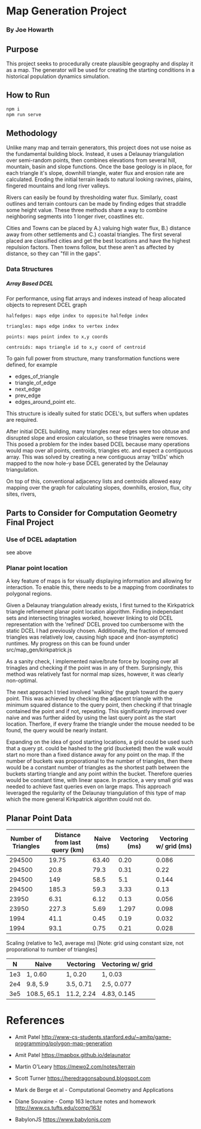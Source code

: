 # Map Generation Project
### By Joe Howarth

## Purpose
This project seeks to procedurally create plausible geography
and display it as a map.
The generator will be used for creating the starting
conditions in a historical population dynamics simulation.

## How to Run

```bash
npm i
npm run serve
```

## Methodology
Unlike many map and terrain generators, this project does
not use noise as the fundamental building block.
Instead, it uses a Delaunay triangulation over
semi-random points, then combines elevations from several
hill, mountain, basin and slope functions. Once the base
geology is in place, for each triangle it's slope, downhill triangle,
water flux and erosion rate are calculated. Eroding the initial
terrain leads to natural looking ravines, plains, fingered mountains
and long river valleys.

Rivers can easily be found by thresholding water flux. Similarly, coast
outlines and terrain contours can be made by finding edges that straddle
some height value. These three methods share a way to combine neighboring
segments into 1 longer river, coastlines etc.

Cities and Towns can be placed by A.) valuing high water flux,
B.) distance away from other settlements and C.) coastal triangles.
The first several placed are classified cities and  get the best
locations and have the highest repulsion factors. Then towns follow,
but these aren't as affected by distance, so they can
"fill in the gaps".


### Data Structures

##### Array Based DCEL

For performance, using flat arrays and indexes instead of heap
allocated objects to represent DCEL graph

    halfedges: maps edge index to opposite halfedge index

    triangles: maps edge index to vertex index

    points: maps point index to x,y coords

    centroids: maps triangle id to x,y coord of centroid

To gain full power from structure, many transformation functions
were defined, for example

- edges_of_triangle
- triangle_of_edge
- next_edge
- prev_edge
- edges_around_point    etc.

This structure is ideally suited for static DCEL's, but suffers when
updates are required.

After initial DCEL building, many triangles near edges were too
obtuse and disrupted slope and erosion calculation, so these trinagles
were removes. This posed a problem for the index based DCEL because
many operations would map over all points, centroids, triangles etc.
and expect a contiguous array. This was solved by creating a new
contiguous array 'triIDs' which mapped to the now hole-y base DCEL
generated by the Delaunay triangulation.

On top of this, conventional adjacency lists and centroids allowed
easy mapping over the graph for calculating slopes,
downhills, erosion, flux, city sites, rivers,

## Parts to Consider for Computation Geometry Final Project

### Use of DCEL adaptation

see above

### Planar point location

A key feature of maps is for visually displaying information and
allowing for interaction. To enable this, there needs to be a mapping
from coordinates to polygonal regions.

Given a Delaunay triangulation already exists, I first turned to the
Kirkpatrick triangle refinement planar point location algorithm.
Finding independant sets and intersecting trinagles worked, however
linking to old DCEL representation with the 'refined' DCEL proved too
cumbersome with the static DCEL I had previously chosen. Additionally,
the fraction of removed triangles was relatively low, causing high space and
(non-asymptotic) runtimes. My progress on this can be found under src/map_gen/kirkpatrick.js

As a sanity check, I implemented naive/brute force by looping over all trinagles
and checking if the point was in any of them. Surprisingly, this method was relatively
fast for normal map sizes, however, it was clearly non-optimal.

The next approach I tried involved 'walking' the graph toward the query point.
This was achieved by checking the adjacent triangle with the minimum squared
distance to the query point, then checking if that trinagle contained the point and if not,
repeating. This significantly improved over naive and was further aided by using the last query point as the start location. Therfore, if every frame the triangle under the mouse
needed to be found, the query would be nearly instant.

Expanding on the idea of good starting locations, a grid could be used such that a query
pt. could be hashed to the grid (bucketed) then the walk would start no more than a fixed
distance away for any point on the map. If the number of buckets was proporational to the
number of triangles, then there would be a constant number of triangles as the shortest path
between the buckets starting triangle and any point within the bucket. Therefore queries
would be constant time, with linear space. In practice, a very small grid was needed to
achieve fast queries even on large maps. This approach leveraged the regularity of the
Delaunay triangulation of this type of map which the more general Kirkpatrick algorithm
could not do.

## Planar Point Data

| Number of Triangles| Distance from last query (km)| Naive (ms)| Vectoring (ms)| Vectoring w/ grid (ms)|
| ---------  | -------| --------- | ---------- | -------- |
|  294500  | 19.75    | 63.40 | 0.20  | 0.086 |
|  294500  | 20.8     | 79.3  | 0.31  | 0.22 |
|  294500  | 149      | 58.5  | 5.1   | 0.144 |
|  294500  | 185.3    | 59.3  | 3.33  | 0.13 |
|  23950   | 6.31 | 6.12 | 0.13   | 0.056 |
|  23950   | 227.3 | 5.69 | 1.297 | 0.098 |
|  1994   | 41.1 | 0.45 | 0.19    | 0.032 |
|  1994   | 93.1 |  0.75 | 0.21  |   0.028|


Scaling  (relative to 1e3, average ms) [Note: grid using constant size, not proporational to number of triangles]

| N | Naive | Vectoring | Vectoring w/ grid |
| ----- | ---- | ---- | --- |
| 1e3 | 1, 0.60 | 1, 0.20 | 1, 0.03|
| 2e4 | 9.8, 5.9 |  3.5, 0.71 | 2.5, 0.077|
| 3e5 | 108.5, 65.1 | 11.2, 2.24 | 4.83, 0.145


# References

* Amit Patel http://www-cs-students.stanford.edu/~amitp/game-programming/polygon-map-generation

* Amit Patel https://mapbox.github.io/delaunator

* Martin O'Leary https://mewo2.com/notes/terrain

* Scott Turner https://heredragonsabound.blogspot.com

* Mark de Berge et al - Computational Geometry and Applications

* Diane Souvaine - Comp 163 lecture notes and homework http://www.cs.tufts.edu/comp/163/

* BabylonJS https://www.babylonjs.com
